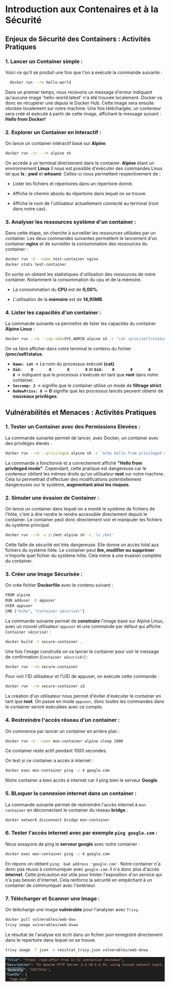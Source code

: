 # Introduction aux Contenaires et à la Sécurité 

## Enjeux de Sécurité des Containers : Activités Pratiques

### 1. Lancer un Container simple : 

Voici ce qu'il se produit une fois que l'on a exécuté la commande suivante : 

```bash
  docker run --rm hello-world
```

Dans un premier temps, nous recevons un message d'erreur indiquant qu'aucune image 'hello-world:latest' n'a été trouvée localement. Docker va donc en récupérer une depuis le Docker Hub. Cette image sera ensuite stockée localement sur notre machine. Une fois téléchargée, un conteneur sera créé et exécuté à partir de cette image, affichant le message suivant : **Hello from Docker!**


### 2. Explorer un Container en Interactif : 

On lance un container intéractif basé sur **Alpine**.

```bash
docker run -it --rm alpine sh
```

On accède à un terminal directement dans le container. **Alpine** étant un environnement **Linux** il nous est possible d'exécuter des commandes Linux tel que **ls** ; **pwd** et **whoami**. Celles-ci nous permettent respectivement de : 

- Lister les fichiers et répertoires dans un répertoire donné.

- Affiche le chemin absolu du répertoire dans lequel on se trouve.

- Affiche le nom de l'utilisateur actuellement connecté au terminal (root dans notre cas).

### 3. Analyser les ressources système d'un container : 

Dans cette étape, on cherche à surveiller les ressources utilisées par un container. 
Les deux commandes suivantes permettent le lancement d'un container **nginx** et de surveiller la consommation des ressources du container : 

```bash
docker run -d --name test-container nginx
docker stats test-container
```

En sortie on obtient les statistiques d'utilisation des ressources de notre container. Notamment la consommation du cpu et de la mémoire. 

- La consommation du **CPU** est de **0,00%**.

- L'utilisation de la **mémoire** est de **14,95MB**. 

### 4. Lister les capacités d'un container : 

La commande suivante va permettre de lister les capacités du container **Alpine Linux** : 

```bash
docker run --rm --cap-add=SYS_ADMIN alpine sh -c "cat /proc/self/status"
```
On va faire afficher dans notre terminal le contenu du fichier **/proc/self/status**. 

- **`Name: cat`** → Le nom du processus exécuté **(cat)**.
- **`Uid:    0       0       0       0`** et **`Gid:    0       0       0       0`** → indiquent que le processus s'exécute en tant que **root** dans notre container.
- **`Seccomp: 2`** → signifie que le container utilise un mode de **filtrage strict**.
- **`NoNewPrivs: 0`** → **0** signifie que les processus lancés peuvent obtenir de **nouveaux privilèges**.




## Vulnérabilités et Menaces : Activités Pratiques

### 1. Tester un Container avec des Permissions Elevées : 

La commande suivante permet de lancer, avec Docker, un container avec des privilèges élevés : 

```bash
docker run --rm --privileged alpine sh -c 'echo hello from privileged mode'
```

La commande a fonctionné et a correctement affiché **"Hello from privileged mode"**. Cependant, cette pratique est dangereuse car le conteneur obtient les mêmes droits qu'un utilisateur **root** sur notre machine. Cela lui permettrait d'effectuer des modifications potentiellement dangereuses sur le système, **augmentant ainsi les risques**.

### 2. Simuler une évasion  de Container : 

On lance un container dans lequel on a monté le système de fichiers de l'hôte, c'est à dire rendre le rendre accessible directement depuis le container. Le container peut donc directement voir et manipuler les fichiers du système principal.

```bash
docker run --rm -v /:/mnt alpine sh -c 'ls /mnt'
```

Cette faille de sécurité est très dangereuse. Elle donne un accès total aux fichiers du système hôte. Le container peut **lire, modifier ou supprimer** n'importe quel fichier du système hôte. Cela mène à une évasion complète du container.

### 3. Créer une Image Sécurisée : 

On crée fichier **Dockerfile** avec le contenu suivant : 

```bash
FROM alpine
RUN adduser -D appuser
USER appuser
CMD ["echo", "Container sécurisé!"]
```
La commande suivante permet de **construire** l'image basé sur Alpine Linux, avec un nouvel utilisateur `appuser` et une commande par défaut qui affiche `Container sécurisé!` : 

```bash
docker build -t secure-container .
```
Une fois l'image construite on va lancer le container pour voir le message de confirmation (`Container sécurisé!`) : 

```bash
docker run --rm secure-container
```
Pour voir l’ID utilisateur et l’UID de appuser, on exécute cette commande : 

```bash
docker run --rm secure-container id
```

La création d'un utilisateur nous permet d'éviter d'exécuter le container en tant que **root**. On passe en mode `appuser`, donc toutes les commandes dans le container seront exécutées avec ce compte. 

### 4. Restreindre l'accès réseau d'un container : 

On commence par lancer un container en arrière plan : 

```bash
docker run -d --name mon-container alpine sleep 1000
```
Ce container reste actif pendant 1000 secondes. 

On test si ce container a accès à internet : 

```bash
docker exec mon-container ping -c 4 google.com
```
Notre container a bien accès à internet car il ping bien le serveur **Google**.

### 5. BLoquer la connexion internet dans un container : 

La commande suivante permet de restreindre l'accès internet à `mon-container` en déconnectant le container du réseau **bridge** : 

```bash
docker network disconnect bridge mon-container
```

### 6. Tester l'accès internet avec par exemple `ping google.com` : 

Nous essayons de ping le **serveur google** avec notre container : 

```bash
docker exec mon-container ping -c 4 google.com
```
En répons on obtient `ping: bad address 'google.com'`. Notre container n'a donc pas réussi à communiquer avec `google.com`. Il n'a donc plus d'accès **internet**. 
Cette précaution est utile pour limiter l'exposition d'un service qui n'a pas besoin d'internet. Cela renforce la sécurité en empéchant à un container de communiquer avec l'extérieur. 

### 7. Télécharger et Scanner une Image : 

On télécharge une image **vulnérable** pour l'analyser avec `Trivy`. 

```bash
docker pull vulnerables/web-dvw
trivy image vulnerables/web-dvwa
```

Le résultat de l'analyse est écrit dans un fichier json enregistré directement dans le repertoire dans lequel on se trouve. 

```bash
trivy image -f json -o resultat_trivy.json vulnerables/web-dvwa
```
![Screen d'une faille trouvée par Trivy](screen/trivy-analyse.png)